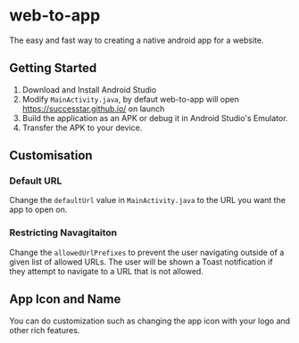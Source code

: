 # web-to-app

The easy and fast way to creating a native android app for a website.

## Getting Started
1. Download and Install Android Studio
2. Modify `MainActivity.java`, by defaut web-to-app will open https://successtar.github.io/ on launch
3. Build the application as an APK or debug it in Android Studio's Emulator.
4. Transfer the APK to your device.

## Customisation

### Default URL
Change the `defaultUrl` value in `MainActivity.java` to the URL you want the app to open on.

### Restricting Navagitaiton 
Change the `allowedUrlPrefixes` to prevent the user navigating outside of a given list of allowed URLs. The user will be shown a Toast notification if they attempt to navigate to a URL that is not allowed.

## App Icon and Name
You can do customization such  as changing the app icon with your logo and other rich features.
